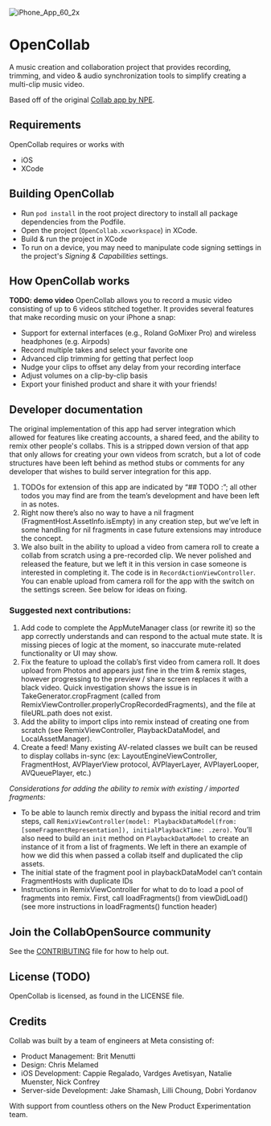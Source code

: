 ![iPhone_App_60_2x](https://user-images.githubusercontent.com/4399618/160677698-7e635301-1b14-4924-b056-380866e49b64.png)

# OpenCollab

A music creation and collaboration project that provides recording, trimming, and video & audio 
synchronization tools to simplify creating a multi-clip music video.

Based off of the original [Collab app by NPE](https://madewithcollab.com/).

## Requirements
OpenCollab requires or works with
* iOS
* XCode

## Building OpenCollab
* Run ```pod install``` in the root project directory to install all package dependencies from the Podfile.
* Open the project (`OpenCollab.xcworkspace`) in XCode.
* Build & run the project in XCode
* To run on a device, you may need to manipulate code signing settings in the project's _Signing & Capabilities_ settings.

## How OpenCollab works
**TODO: demo video**
OpenCollab allows you to record a music video consisting of up to 6 videos stitched together. It provides several features that make recording music on your iPhone a snap:
* Support for external interfaces (e.g., Roland GoMixer Pro) and wireless headphones (e.g. Airpods)
* Record multiple takes and select your favorite one
* Advanced clip trimming for getting that perfect loop
* Nudge your clips to offset any delay from your recording interface
* Adjust volumes on a clip-by-clip basis
* Export your finished product and share it with your friends!

## Developer documentation
The original implementation of this app had server integration which allowed for features like creating accounts, a shared feed, and the ability to remix other people's collabs. This is a stripped down version of that app that only allows for creating your own videos from scratch, but a lot of code structures have been left behind as method stubs or comments for any developer that wishes to build server integration for this app.

1. TODOs for extension of this app are indicated by “## TODO :”; all other todos you may find are from the team’s development and have been left in as notes.
2. Right now there’s also no way to have a nil fragment (FragmentHost.AssetInfo.isEmpty) in any creation step, but we’ve left in some handling for nil fragments in case future extensions may introduce the concept.
3. We also built in the ability to upload a video from camera roll to create a collab from scratch using a pre-recorded clip. We never polished and released the feature, but we left it in this version in case someone is interested in completing it. The code is in `RecordActionViewController`. You can enable upload from camera roll for the app with the switch on the settings screen. See below for ideas on fixing.

### Suggested next contributions:
1. Add code to complete the AppMuteManager class (or rewrite it) so the app correctly understands and can respond to the actual mute state. It is missing pieces of logic at the moment, so inaccurate mute-related functionality or UI may show.
2. Fix the feature to upload the collab’s first video from camera roll. It does upload from Photos and appears just fine in the trim & remix stages, however progressing to the preview / share screen replaces it with a black video. Quick investigation shows the issue is in TakeGenerator.cropFragment (called from RemixViewController.properlyCropRecordedFragments), and the file at fileURL.path does not exist.
3. Add the ability to import clips into remix instead of creating one from scratch (see RemixViewController, PlaybackDataModel, and LocalAssetManager).
4. Create a feed! Many existing AV-related classes we built can be reused to display collabs in-sync (ex: LayoutEngineViewController, FragmentHost, AVPlayerView protocol, AVPlayerLayer, AVPlayerLooper, AVQueuePlayer, etc.)

*Considerations for adding the ability to remix with existing / imported fragments:*
* To be able to launch remix directly and bypass the initial record and trim steps, call `RemixViewController(model: PlaybackDataModel(from: [someFragmentRepresentation]), initialPlaybackTime: .zero)`. You’ll also need to build an `init` method on `PlaybackDataModel` to create an instance of it from a list of fragments. We left in there an example of how we did this when passed a collab itself and duplicated the clip assets.
* The initial state of the fragment pool in playbackDataModel can’t contain FragmentHosts with duplicate IDs
* Instructions in RemixViewController for what to do to load a pool of fragments into remix. First, call loadFragments() from viewDidLoad() (see more instructions in loadFragments() function header)


## Join the CollabOpenSource community
See the [CONTRIBUTING](CONTRIBUTING.md) file for how to help out.

## License (TODO)
OpenCollab is <YOUR LICENSE HERE> licensed, as found in the LICENSE file.

## Credits
Collab was built by a team of engineers at Meta consisting of:
* Product Management: Brit Menutti
* Design: Chris Melamed
* iOS Development: Cappie Regalado, Vardges Avetisyan, Natalie Muenster, Nick Confrey
* Server-side Development: Jake Shamash, Lilli Choung, Dobri Yordanov

With support from countless others on the New Product Experimentation team.
